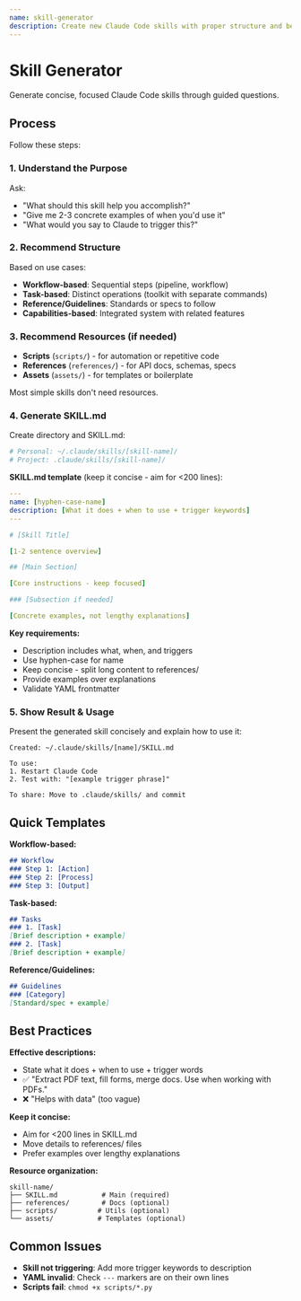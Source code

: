 ```yaml
---
name: skill-generator
description: Create new Claude Code skills with proper structure and best practices. Use when the user wants to create a new skill, extend Claude's capabilities, or needs help structuring a SKILL.md file.
---
```


# Skill Generator

Generate concise, focused Claude Code skills through guided questions.

## Process

Follow these steps:

### 1. Understand the Purpose

Ask:
- "What should this skill help you accomplish?"
- "Give me 2-3 concrete examples of when you'd use it"
- "What would you say to Claude to trigger this?"

### 2. Recommend Structure

Based on use cases:
- **Workflow-based**: Sequential steps (pipeline, workflow)
- **Task-based**: Distinct operations (toolkit with separate commands)
- **Reference/Guidelines**: Standards or specs to follow
- **Capabilities-based**: Integrated system with related features

### 3. Recommend Resources (if needed)

- **Scripts** (`scripts/`) - for automation or repetitive code
- **References** (`references/`) - for API docs, schemas, specs
- **Assets** (`assets/`) - for templates or boilerplate

Most simple skills don't need resources.

### 4. Generate SKILL.md

Create directory and SKILL.md:

```bash
# Personal: ~/.claude/skills/[skill-name]/
# Project: .claude/skills/[skill-name]/
```

**SKILL.md template** (keep it concise - aim for <200 lines):

```yaml
---
name: [hyphen-case-name]
description: [What it does + when to use + trigger keywords]
---

# [Skill Title]

[1-2 sentence overview]

## [Main Section]

[Core instructions - keep focused]

### [Subsection if needed]

[Concrete examples, not lengthy explanations]
```

**Key requirements:**
- Description includes what, when, and triggers
- Use hyphen-case for name
- Keep concise - split long content to references/
- Provide examples over explanations
- Validate YAML frontmatter

### 5. Show Result & Usage

Present the generated skill concisely and explain how to use it:

```
Created: ~/.claude/skills/[name]/SKILL.md

To use:
1. Restart Claude Code
2. Test with: "[example trigger phrase]"

To share: Move to .claude/skills/ and commit
```

## Quick Templates

**Workflow-based:**
```markdown
## Workflow
### Step 1: [Action]
### Step 2: [Process]
### Step 3: [Output]
```

**Task-based:**
```markdown
## Tasks
### 1. [Task]
[Brief description + example]
### 2. [Task]
[Brief description + example]
```

**Reference/Guidelines:**
```markdown
## Guidelines
### [Category]
[Standard/spec + example]
```

## Best Practices

**Effective descriptions:**
- State what it does + when to use + trigger words
- ✅ "Extract PDF text, fill forms, merge docs. Use when working with PDFs."
- ❌ "Helps with data" (too vague)

**Keep it concise:**
- Aim for <200 lines in SKILL.md
- Move details to references/ files
- Prefer examples over lengthy explanations

**Resource organization:**
```
skill-name/
├── SKILL.md           # Main (required)
├── references/        # Docs (optional)
├── scripts/          # Utils (optional)
└── assets/           # Templates (optional)
```

## Common Issues

- **Skill not triggering**: Add more trigger keywords to description
- **YAML invalid**: Check `---` markers are on their own lines
- **Scripts fail**: `chmod +x scripts/*.py`
